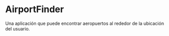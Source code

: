 # AirportFinder
Una aplicación que puede encontrar aeropuertos al rededor de la ubicación del usuario.
